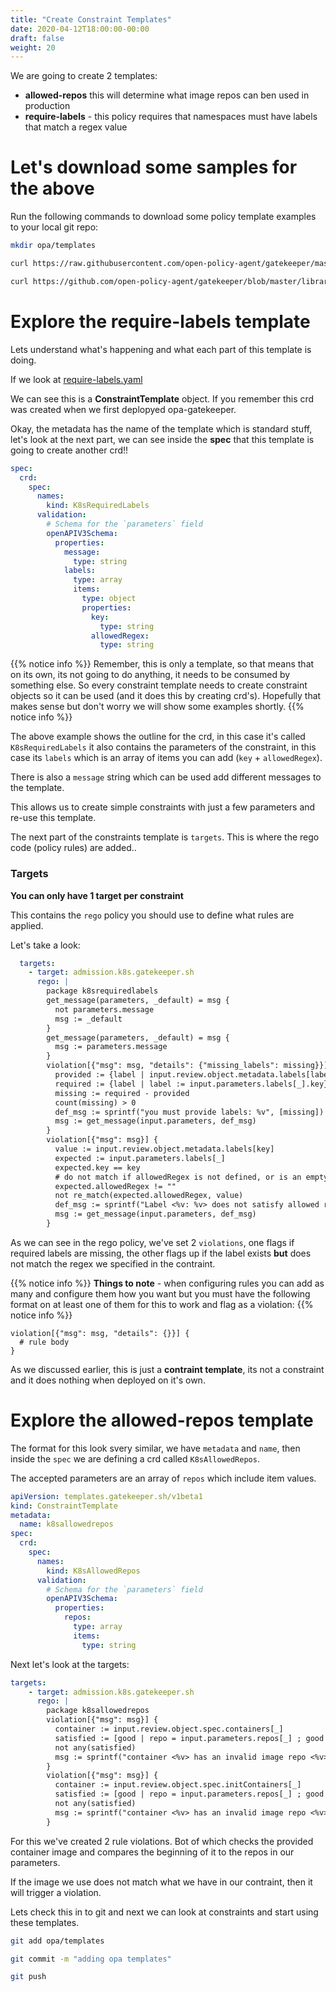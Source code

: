 ```yaml
---
title: "Create Constraint Templates"
date: 2020-04-12T18:00:00-00:00
draft: false
weight: 20
---
```


We are going to create 2 templates:

- **allowed-repos** this will determine what image repos can ben used in production
- **require-labels** - this policy requires that namespaces must have labels that match a regex value

# Let's download some samples for the above


Run the following commands to download some policy template examples to your local git repo:

```bash
mkdir opa/templates
```

```bash
curl https://raw.githubusercontent.com/open-policy-agent/gatekeeper/master/library/general/allowedrepos/template.yaml -o opa/templates/allowed-repos.yaml
```
```bash
curl https://github.com/open-policy-agent/gatekeeper/blob/master/library/general/requiredlabels/template.yaml -o opa/templates/require-labels.yaml

```

# Explore the require-labels template

Lets understand what's happening and what each part of this template is doing.

If we look at [require-labels.yaml](.opa/templates/require-labels.yaml)

We can see this is a **ConstraintTemplate** object. If you remember this crd was created when we first deplopyed opa-gatekeeper.


Okay, the metadata has the name of the template which is standard stuff, let's look at the next part, we can see inside the **spec** that this template is going to create another crd!!

```yaml
spec:
  crd:
    spec:
      names:
        kind: K8sRequiredLabels
      validation:
        # Schema for the `parameters` field
        openAPIV3Schema:
          properties:
            message:
              type: string
            labels:
              type: array
              items:
                type: object
                properties:
                  key:
                    type: string
                  allowedRegex:
                    type: string
```

{{% notice info %}}
Remember, this is only a template, so that means that on its own, its not going to do anything, it needs to be consumed by something else. So every constraint template needs to create constraint objects so it can be used (and it does this by creating crd's). Hopefully that makes sense but don't worry we will show some examples shortly.
{{% notice info %}}

The above example shows the outline for the crd, in this case it's called `K8sRequiredLabels` it also contains the parameters of the constraint, in this case its `labels` which is an array of items you can add (`key` + `allowedRegex`).

There is also a `message` string which can be used add different messages to the template.

This allows us to create simple constraints with just a few parameters and re-use this template.

The next part of the constraints template is `targets`. This is where the rego code (policy rules) are added..

### Targets


**You can only have 1 target per constraint**

This contains the `rego` policy you should use to define what rules are applied.

Let's take a look:

```yaml
  targets:
    - target: admission.k8s.gatekeeper.sh
      rego: |
        package k8srequiredlabels
        get_message(parameters, _default) = msg {
          not parameters.message
          msg := _default
        }
        get_message(parameters, _default) = msg {
          msg := parameters.message
        }
        violation[{"msg": msg, "details": {"missing_labels": missing}}] {
          provided := {label | input.review.object.metadata.labels[label]}
          required := {label | label := input.parameters.labels[_].key}
          missing := required - provided
          count(missing) > 0
          def_msg := sprintf("you must provide labels: %v", [missing])
          msg := get_message(input.parameters, def_msg)
        }
        violation[{"msg": msg}] {
          value := input.review.object.metadata.labels[key]
          expected := input.parameters.labels[_]
          expected.key == key
          # do not match if allowedRegex is not defined, or is an empty string
          expected.allowedRegex != ""
          not re_match(expected.allowedRegex, value)
          def_msg := sprintf("Label <%v: %v> does not satisfy allowed regex: %v", [key, value, expected.allowedRegex])
          msg := get_message(input.parameters, def_msg)
        }
```

As we can see in the rego policy, we've set 2 `violations`, one flags if required labels are missing, the other flags up if the label exists **but** does not match the regex we specified in the contraint.

{{% notice info %}}
**Things to note** - when configuring rules you can add as many and configure them how you want but you must have the following format on at least one of them for this to work and flag as a violation:
{{% notice info %}}

```
violation[{"msg": msg, "details": {}}] {
  # rule body
}
```


As we discussed earlier, this is just a **contraint template**, its not a constraint and it does nothing when deployed on it's own.

# Explore the allowed-repos template

The format for this look svery similar, we have `metadata` and `name`, then inside the `spec` we are defining a crd called `K8sAllowedRepos`.

The accepted parameters are an array of `repos` which include item values.

```yaml
apiVersion: templates.gatekeeper.sh/v1beta1
kind: ConstraintTemplate
metadata:
  name: k8sallowedrepos
spec:
  crd:
    spec:
      names:
        kind: K8sAllowedRepos
      validation:
        # Schema for the `parameters` field
        openAPIV3Schema:
          properties:
            repos:
              type: array
              items:
                type: string
```

Next let's look at the targets:

```yaml  
targets:
    - target: admission.k8s.gatekeeper.sh
      rego: |
        package k8sallowedrepos
        violation[{"msg": msg}] {
          container := input.review.object.spec.containers[_]
          satisfied := [good | repo = input.parameters.repos[_] ; good = startswith(container.image, repo)]
          not any(satisfied)
          msg := sprintf("container <%v> has an invalid image repo <%v>, allowed repos are %v", [container.name, container.image, input.parameters.repos])
        }
        violation[{"msg": msg}] {
          container := input.review.object.spec.initContainers[_]
          satisfied := [good | repo = input.parameters.repos[_] ; good = startswith(container.image, repo)]
          not any(satisfied)
          msg := sprintf("container <%v> has an invalid image repo <%v>, allowed repos are %v", [container.name, container.image, input.parameters.repos])
        }
```

For this we've created 2 rule violations. Bot of which checks the provided container image and compares the beginning of it to the repos in our parameters.

If the image we use does not match what we have in our contraint, then it will trigger a violation. 

Lets check this in to git and next we can look at constraints and start using these templates.

```bash
git add opa/templates
```
```bash
git commit -m "adding opa templates"
```
```bash
git push
```


